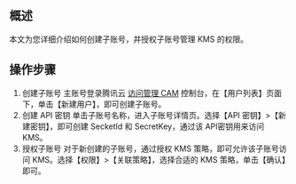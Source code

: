 ## 概述
本文为您详细介绍如何创建子账号，并授权子账号管理 KMS 的权限。





## 操作步骤
1. 创建子账号
主账号登录腾讯云 [访问管理 CAM](https://console.cloud.tencent.com/cam) 控制台，在【用户列表】页面下，单击【新建用户】，即可创建子账号。
2. 创建 API 密钥
单击子账号名称，进入子账号详情页。选择【API 密钥】>【新建密钥】，即可创建 SecketId 和 SecretKey，通过该 API密钥用来访问 KMS。
3. 授权子账号
对于新创建的子账号，通过授权 KMS 策略，即可允许该子账号访问 KMS。选择【权限】>【关联策略】，选择合适的 KMS 策略，单击【确认】即可。




